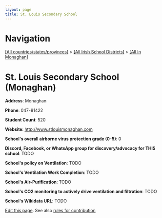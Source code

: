 ```yaml
---
layout: page
title: St. Louis Secondary School
---
```

# Navigation

[[All countries/states/provinces]](../../..) > [[All Irish School Districts]](../..) > [[All In Monaghan]](..)

# St. Louis Secondary School (Monaghan)

**Address**: Monaghan

**Phone**: 047-81422

**Student Count**: 520

**Website**: <http://www.stlouismonaghan.com>

**School's overall airborne virus protection grade (0-5)**: 0

**Discord, Facebook, or WhatsApp group for discovery/advocacy for THIS school**: TODO

**School's policy on Ventilation**: TODO

**School's Ventilation Work Completion**: TODO

**School's Air-Purification**: TODO

**School's CO2 monitoring to actively drive ventilation and filtration**: TODO

**School's Wikidata URL**: TODO


[Edit this page](https://github.com/ventilate-schools/Ireland/edit/main/./Monaghan/St._Louis_Secondary_School.md). See also [rules for contribution](../../../contribution-rules/)